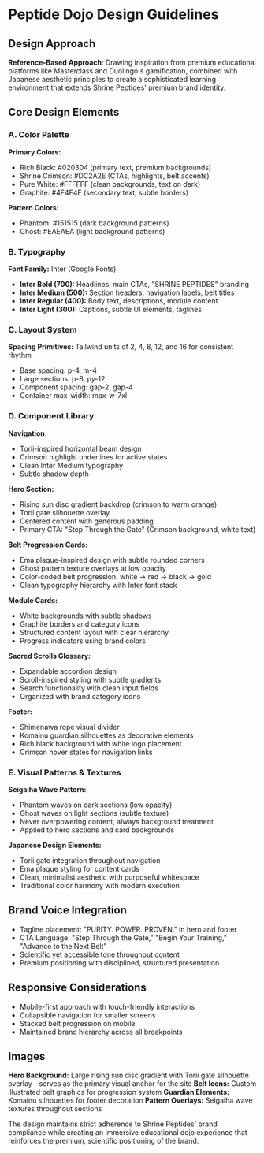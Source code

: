 # Peptide Dojo Design Guidelines

## Design Approach
**Reference-Based Approach**: Drawing inspiration from premium educational platforms like Masterclass and Duolingo's gamification, combined with Japanese aesthetic principles to create a sophisticated learning environment that extends Shrine Peptides' premium brand identity.

## Core Design Elements

### A. Color Palette
**Primary Colors:**
- Rich Black: #020304 (primary text, premium backgrounds)
- Shrine Crimson: #DC2A2E (CTAs, highlights, belt accents)
- Pure White: #FFFFFF (clean backgrounds, text on dark)
- Graphite: #4F4F4F (secondary text, subtle borders)

**Pattern Colors:**
- Phantom: #151515 (dark background patterns)
- Ghost: #EAEAEA (light background patterns)

### B. Typography
**Font Family:** Inter (Google Fonts)
- **Inter Bold (700):** Headlines, main CTAs, "SHRINE PEPTIDES" branding
- **Inter Medium (500):** Section headers, navigation labels, belt titles
- **Inter Regular (400):** Body text, descriptions, module content
- **Inter Light (300):** Captions, subtle UI elements, taglines

### C. Layout System
**Spacing Primitives:** Tailwind units of 2, 4, 8, 12, and 16 for consistent rhythm
- Base spacing: p-4, m-4
- Large sections: p-8, py-12
- Component spacing: gap-2, gap-4
- Container max-width: max-w-7xl

### D. Component Library

**Navigation:**
- Torii-inspired horizontal beam design
- Crimson highlight underlines for active states
- Clean Inter Medium typography
- Subtle shadow depth

**Hero Section:**
- Rising sun disc gradient backdrop (crimson to warm orange)
- Torii gate silhouette overlay
- Centered content with generous padding
- Primary CTA: "Step Through the Gate" (Crimson background, white text)

**Belt Progression Cards:**
- Ema plaque-inspired design with subtle rounded corners
- Ghost pattern texture overlays at low opacity
- Color-coded belt progression: white → red → black → gold
- Clean typography hierarchy with Inter font stack

**Module Cards:**
- White backgrounds with subtle shadows
- Graphite borders and category icons
- Structured content layout with clear hierarchy
- Progress indicators using brand colors

**Sacred Scrolls Glossary:**
- Expandable accordion design
- Scroll-inspired styling with subtle gradients
- Search functionality with clean input fields
- Organized with brand category icons

**Footer:**
- Shimenawa rope visual divider
- Komainu guardian silhouettes as decorative elements
- Rich black background with white logo placement
- Crimson hover states for navigation links

### E. Visual Patterns & Textures
**Seigaiha Wave Pattern:**
- Phantom waves on dark sections (low opacity)
- Ghost waves on light sections (subtle texture)
- Never overpowering content, always background treatment
- Applied to hero sections and card backgrounds

**Japanese Design Elements:**
- Torii gate integration throughout navigation
- Ema plaque styling for content cards
- Clean, minimalist aesthetic with purposeful whitespace
- Traditional color harmony with modern execution

## Brand Voice Integration
- Tagline placement: "PURITY. POWER. PROVEN." in hero and footer
- CTA Language: "Step Through the Gate," "Begin Your Training," "Advance to the Next Belt"
- Scientific yet accessible tone throughout content
- Premium positioning with disciplined, structured presentation

## Responsive Considerations
- Mobile-first approach with touch-friendly interactions
- Collapsible navigation for smaller screens
- Stacked belt progression on mobile
- Maintained brand hierarchy across all breakpoints

## Images
**Hero Background:** Large rising sun disc gradient with Torii gate silhouette overlay - serves as the primary visual anchor for the site
**Belt Icons:** Custom illustrated belt graphics for progression system
**Guardian Elements:** Komainu silhouettes for footer decoration
**Pattern Overlays:** Seigaiha wave textures throughout sections

The design maintains strict adherence to Shrine Peptides' brand compliance while creating an immersive educational dojo experience that reinforces the premium, scientific positioning of the brand.